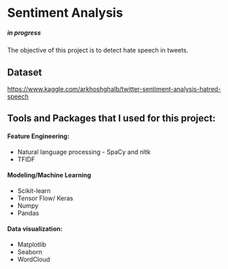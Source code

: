 # Sentiment Analysis 
##### in progress 

The objective of this project is to detect hate speech in tweets. 

## Dataset

https://www.kaggle.com/arkhoshghalb/twitter-sentiment-analysis-hatred-speech

## Tools and Packages that I used for this project:

#### Feature Engineering:
* Natural language processing - SpaCy and nltk
* TFIDF


#### Modeling/Machine Learning

* Scikit-learn
* Tensor Flow/ Keras
* Numpy
* Pandas


#### Data visualization:
* Matplotlib
* Seaborn
* WordCloud





